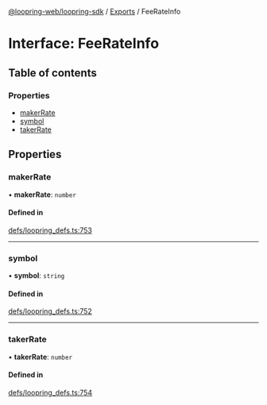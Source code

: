[@loopring-web/loopring-sdk](../README.md) / [Exports](../modules.md) / FeeRateInfo

# Interface: FeeRateInfo

## Table of contents

### Properties

- [makerRate](FeeRateInfo.md#makerrate)
- [symbol](FeeRateInfo.md#symbol)
- [takerRate](FeeRateInfo.md#takerrate)

## Properties

### makerRate

• **makerRate**: `number`

#### Defined in

[defs/loopring_defs.ts:753](https://github.com/Loopring/loopring_sdk/blob/1830d54/src/defs/loopring_defs.ts#L753)

___

### symbol

• **symbol**: `string`

#### Defined in

[defs/loopring_defs.ts:752](https://github.com/Loopring/loopring_sdk/blob/1830d54/src/defs/loopring_defs.ts#L752)

___

### takerRate

• **takerRate**: `number`

#### Defined in

[defs/loopring_defs.ts:754](https://github.com/Loopring/loopring_sdk/blob/1830d54/src/defs/loopring_defs.ts#L754)

